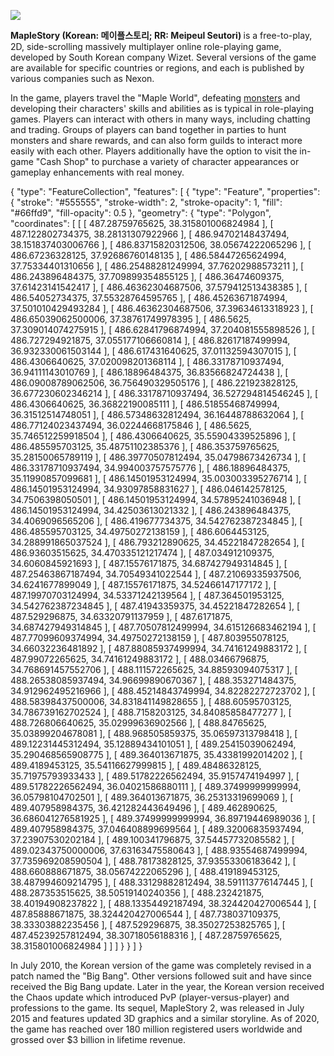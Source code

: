 <a href="https://juncture-digital.org"><img src="https://juncture-digital.org/images/ve-button.png"></a>

<param ve-config 
       title="Imaginary Plants of Maplestory" 
       author= Thao 
       banner="https://wallpapercave.com/wp/wp2255744.jpg" 
       layout="vertical">




<b> MapleStory (Korean: 메이플스토리; RR: Meipeul Seutori) </b> is a free-to-play, 2D, side-scrolling massively multiplayer online role-playing game, developed by South Korean company Wizet. Several versions of the game are available for specific countries or regions, and each is published by various companies such as Nexon.
<param ve-entity eid= "Q569624"> <!--Maplestory--> 

<param ve-image label="Sakura fields of Mulung" description="Nexon" license="public domain" url="https://i.pinimg.com/originals/b7/bf/de/b7bfdedce97b02e188dc3b4e406dca44.jpg">

In the game, players travel the "Maple World", defeating [monsters](https://strategywiki.org/wiki/MapleStory/Monsters) and developing their characters' skills and abilities as is typical in role-playing games. Players can interact with others in many ways, including chatting and trading. Groups of players can band together in parties to hunt monsters and share rewards, and can also form guilds to interact more easily with each other. Players additionally have the option to visit the in-game "Cash Shop" to purchase a variety of character appearances or gameplay enhancements with real money. <param ve-entity eid= "Q160738"> <!--RPGs-->

<param ve-map center= "37.57683713687936, 126.97568055679828" zoom="10"> 
{
  "type": "FeatureCollection",
  "features": [
    {
      "type": "Feature",
      "properties": {
        "stroke": "#555555",
        "stroke-width": 2,
        "stroke-opacity": 1,
        "fill": "#66ffd9",
        "fill-opacity": 0.5
      },
      "geometry": {
        "type": "Polygon",
        "coordinates": [
          [
            [
              487.28759765625,
              38.315801006824984
            ],
            [
              487.122802734375,
              38.28131307922966
            ],
            [
              486.94702148437494,
              38.151837403006766
            ],
            [
              486.83715820312506,
              38.05674222065296
            ],
            [
              486.67236328125,
              37.92686760148135
            ],
            [
              486.58447265624994,
              37.75334401310656
            ],
            [
              486.25488281249994,
              37.76202988573211
            ],
            [
              486.243896484375,
              37.709899354855125
            ],
            [
              486.36474609375,
              37.61423141542417
            ],
            [
              486.46362304687506,
              37.579412513438385
            ],
            [
              486.54052734375,
              37.55328764595765
            ],
            [
              486.45263671874994,
              37.501010429493284
            ],
            [
              486.46362304687506,
              37.39634613318923
            ],
            [
              486.65039062500006,
              37.38761749978395
            ],
            [
              486.5625,
              37.309014074275915
            ],
            [
              486.62841796874994,
              37.204081555898526
            ],
            [
              486.727294921875,
              37.055177106660814
            ],
            [
              486.82617187499994,
              36.932330061503144
            ],
            [
              486.617431640625,
              37.01132594307015
            ],
            [
              486.4306640625,
              37.020098201368114
            ],
            [
              486.33178710937494,
              36.94111143010769
            ],
            [
              486.18896484375,
              36.83566824724438
            ],
            [
              486.09008789062506,
              36.756490329505176
            ],
            [
              486.221923828125,
              36.677230602346214
            ],
            [
              486.33178710937494,
              36.527294814546245
            ],
            [
              486.4306640625,
              36.36822190085111
            ],
            [
              486.51855468749994,
              36.31512514748051
            ],
            [
              486.57348632812494,
              36.16448788632064
            ],
            [
              486.77124023437494,
              36.02244668175846
            ],
            [
              486.5625,
              35.746512259918504
            ],
            [
              486.4306640625,
              35.55904339525896
            ],
            [
              486.485595703125,
              35.48751102385376
            ],
            [
              486.353759765625,
              35.28150065789119
            ],
            [
              486.39770507812494,
              35.04798673426734
            ],
            [
              486.33178710937494,
              34.994003757575776
            ],
            [
              486.18896484375,
              35.11990857099681
            ],
            [
              486.14501953124994,
              35.003003395276714
            ],
            [
              486.14501953124994,
              34.93097858831627
            ],
            [
              486.046142578125,
              34.7506398050501
            ],
            [
              486.14501953124994,
              34.57895241036948
            ],
            [
              486.14501953124994,
              34.42503613021332
            ],
            [
              486.243896484375,
              34.4069096565206
            ],
            [
              486.419677734375,
              34.542762387234845
            ],
            [
              486.485595703125,
              34.49750272138159
            ],
            [
              486.6064453125,
              34.288991865037524
            ],
            [
              486.793212890625,
              34.45221847282654
            ],
            [
              486.93603515625,
              34.470335121217474
            ],
            [
              487.034912109375,
              34.6060845921693
            ],
            [
              487.15576171875,
              34.687427949314845
            ],
            [
              487.25463867187494,
              34.70549341022544
            ],
            [
              487.21069335937506,
              34.6241677899049
            ],
            [
              487.15576171875,
              34.52466147177172
            ],
            [
              487.19970703124994,
              34.53371242139564
            ],
            [
              487.364501953125,
              34.542762387234845
            ],
            [
              487.41943359375,
              34.45221847282654
            ],
            [
              487.529296875,
              34.63320791137959
            ],
            [
              487.6171875,
              34.687427949314845
            ],
            [
              487.70507812499994,
              34.615126683462194
            ],
            [
              487.77099609374994,
              34.49750272138159
            ],
            [
              487.803955078125,
              34.66032236481892
            ],
            [
              487.88085937499994,
              34.74161249883172
            ],
            [
              487.99072265625,
              34.74161249883172
            ],
            [
              488.03466796875,
              34.768691457552706
            ],
            [
              488.111572265625,
              34.88593094075317
            ],
            [
              488.26538085937494,
              34.96699890670367
            ],
            [
              488.353271484375,
              34.912962495216966
            ],
            [
              488.45214843749994,
              34.82282272723702
            ],
            [
              488.58398437500006,
              34.831841149828655
            ],
            [
              488.60595703125,
              34.786739162702524
            ],
            [
              488.7158203125,
              34.84085858477277
            ],
            [
              488.726806640625,
              35.02999636902566
            ],
            [
              488.84765625,
              35.03899204678081
            ],
            [
              488.968505859375,
              35.06597313798418
            ],
            [
              489.12231445312494,
              35.12889434101051
            ],
            [
              489.25415039062494,
              35.290468565908775
            ],
            [
              489.364013671875,
              35.43381992014202
            ],
            [
              489.4189453125,
              35.54116627999815
            ],
            [
              489.48486328125,
              35.71975793933433
            ],
            [
              489.51782226562494,
              35.9157474194997
            ],
            [
              489.51782226562494,
              36.04021586880111
            ],
            [
              489.37499999999994,
              36.05798104702501
            ],
            [
              489.364013671875,
              36.25313319699069
            ],
            [
              489.407958984375,
              36.421282443649496
            ],
            [
              489.462890625,
              36.686041276581925
            ],
            [
              489.37499999999994,
              36.89719446989036
            ],
            [
              489.407958984375,
              37.046408899699564
            ],
            [
              489.32006835937494,
              37.23907530202184
            ],
            [
              489.100341796875,
              37.54457732085582
            ],
            [
              489.02343750000006,
              37.63163475580643
            ],
            [
              488.93554687499994,
              37.735969208590504
            ],
            [
              488.78173828125,
              37.93553306183642
            ],
            [
              488.660888671875,
              38.05674222065296
            ],
            [
              488.419189453125,
              38.487994609214795
            ],
            [
              488.33129882812494,
              38.591113776147445
            ],
            [
              488.287353515625,
              38.50519140240356
            ],
            [
              488.232421875,
              38.40194908237822
            ],
            [
              488.13354492187494,
              38.324420427006544
            ],
            [
              487.85888671875,
              38.324420427006544
            ],
            [
              487.738037109375,
              38.33303882235456
            ],
            [
              487.529296875,
              38.35027253825765
            ],
            [
              487.45239257812494,
              38.30718056188316
            ],
            [
              487.28759765625,
              38.315801006824984
            ]
          ]
        ]
      }
    }
  ]
}



In July 2010, the Korean version of the game was completely revised in a patch named the "Big Bang". Other versions followed suit and have since received the Big Bang update. Later in the year, the Korean version received the Chaos update which introduced PvP (player-versus-player) and professions to the game. Its sequel, MapleStory 2, was released in July 2015 and features updated 3D graphics and a similar storyline. As of 2020, the game has reached over 180 million registered users worldwide and grossed over $3 billion in lifetime revenue.

